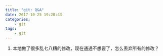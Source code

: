 ```yaml
---
title: "git: Q&A"
date: 2017-10-25 19:20:43
categories:
	- git
tags:
	- git
---
```




1. 本地做了很多乱七八糟的修改，现在通通不想要了，怎么丢弃所有的修改？
